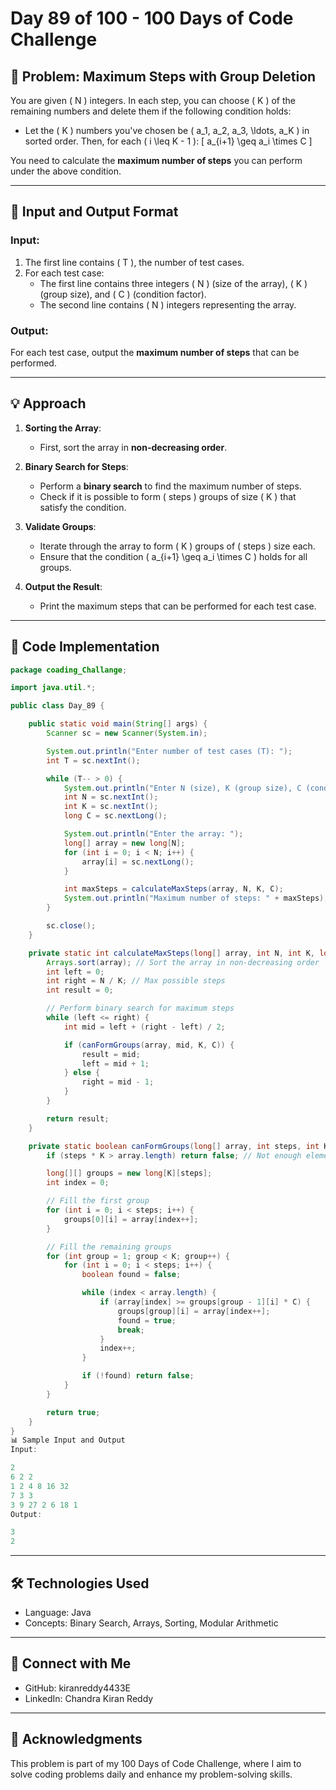 # Day 89 of 100 - 100 Days of Code Challenge

## 📝 Problem: Maximum Steps with Group Deletion

You are given \( N \) integers. In each step, you can choose \( K \) of the remaining numbers and delete them if the following condition holds:

- Let the \( K \) numbers you've chosen be \( a_1, a_2, a_3, \ldots, a_K \) in sorted order. Then, for each \( i \leq K - 1 \):
  \[
  a_{i+1} \geq a_i \times C
  \]

You need to calculate the **maximum number of steps** you can perform under the above condition.

---

## 🔗 Input and Output Format

### Input:
1. The first line contains \( T \), the number of test cases.
2. For each test case:
   - The first line contains three integers \( N \) (size of the array), \( K \) (group size), and \( C \) (condition factor).
   - The second line contains \( N \) integers representing the array.

### Output:
For each test case, output the **maximum number of steps** that can be performed.

---

## 💡 Approach

1. **Sorting the Array**:
   - First, sort the array in **non-decreasing order**.

2. **Binary Search for Steps**:
   - Perform a **binary search** to find the maximum number of steps.
   - Check if it is possible to form \( steps \) groups of size \( K \) that satisfy the condition.

3. **Validate Groups**:
   - Iterate through the array to form \( K \) groups of \( steps \) size each.
   - Ensure that the condition \( a_{i+1} \geq a_i \times C \) holds for all groups.

4. **Output the Result**:
   - Print the maximum steps that can be performed for each test case.

---

## 🚀 Code Implementation

```java
package coading_Challange;

import java.util.*;

public class Day_89 {

    public static void main(String[] args) {
        Scanner sc = new Scanner(System.in);

        System.out.println("Enter number of test cases (T): ");
        int T = sc.nextInt();

        while (T-- > 0) {
            System.out.println("Enter N (size), K (group size), C (condition factor): ");
            int N = sc.nextInt();
            int K = sc.nextInt();
            long C = sc.nextLong();

            System.out.println("Enter the array: ");
            long[] array = new long[N];
            for (int i = 0; i < N; i++) {
                array[i] = sc.nextLong();
            }

            int maxSteps = calculateMaxSteps(array, N, K, C);
            System.out.println("Maximum number of steps: " + maxSteps);
        }

        sc.close();
    }

    private static int calculateMaxSteps(long[] array, int N, int K, long C) {
        Arrays.sort(array); // Sort the array in non-decreasing order
        int left = 0;
        int right = N / K; // Max possible steps
        int result = 0;

        // Perform binary search for maximum steps
        while (left <= right) {
            int mid = left + (right - left) / 2;

            if (canFormGroups(array, mid, K, C)) {
                result = mid;
                left = mid + 1;
            } else {
                right = mid - 1;
            }
        }

        return result;
    }

    private static boolean canFormGroups(long[] array, int steps, int K, long C) {
        if (steps * K > array.length) return false; // Not enough elements for 'steps' groups

        long[][] groups = new long[K][steps];
        int index = 0;

        // Fill the first group
        for (int i = 0; i < steps; i++) {
            groups[0][i] = array[index++];
        }

        // Fill the remaining groups
        for (int group = 1; group < K; group++) {
            for (int i = 0; i < steps; i++) {
                boolean found = false;

                while (index < array.length) {
                    if (array[index] >= groups[group - 1][i] * C) {
                        groups[group][i] = array[index++];
                        found = true;
                        break;
                    }
                    index++;
                }

                if (!found) return false;
            }
        }

        return true;
    }
}
📊 Sample Input and Output
Input:

2
6 2 2
1 2 4 8 16 32
7 3 3
3 9 27 2 6 18 1
Output:

3
2
```
---
## 🛠️ Technologies Used
- Language: Java
- Concepts: Binary Search, Arrays, Sorting, Modular Arithmetic

---
## 🤝 Connect with Me
- GitHub: kiranreddy4433E
- LinkedIn: Chandra Kiran Reddy

---
## 🌟 Acknowledgments
This problem is part of my 100 Days of Code Challenge, where I aim to solve coding problems daily and enhance my problem-solving skills.
